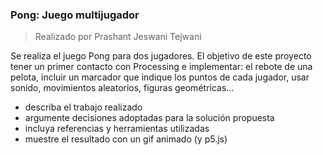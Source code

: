 ### Pong: Juego multijugador  
> Realizado por Prashant Jeswani Tejwani

Se realiza el juego Pong para dos jugadores. El objetivo de este proyecto tener un primer contacto con Processing e implementar: el rebote de una pelota, incluir un marcador que indique los puntos de cada jugador, usar sonido, movimientos aleatorios, figuras geométricas...

* describa el trabajo realizado
* argumente decisiones adoptadas para la solución propuesta
* incluya referencias y herramientas utilizadas
* muestre el resultado con un gif animado (y p5.js)

[^1]: Volver
